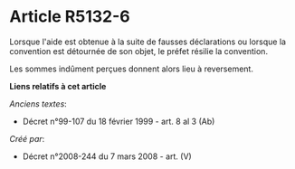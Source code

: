 # Article R5132-6

Lorsque l'aide est obtenue à la suite de fausses déclarations ou lorsque la convention est détournée de son objet, le préfet
résilie la convention.

Les sommes indûment perçues donnent alors lieu à reversement.

**Liens relatifs à cet article**

_Anciens textes_:

  - Décret n°99-107 du 18 février 1999 - art. 8 al 3 (Ab)

_Créé par_:

  - Décret n°2008-244 du 7 mars 2008 - art. (V)
